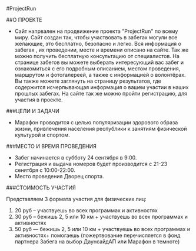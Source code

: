 #ProjectRun

##О ПРОЕКТЕ

- Сайт напрвален на продвижение проекта "ProjectRun" по всему миру. Сайт создан так, чтобы участвовать в забегах могули все желающие, это бесплатно, безопасно и легко. Вся информация о забегах , их проведении, месте и времени описано на сайте. Так же можно получить бесплатную консультацию от специалистов. На странице забегов вы можете выберать интересующий вас забег и ознакомиться с его подробным описанием, местом проведения, маршрутом и фотогалереей, а также с информацией о волонтёрах. Вы также можете заглянуть на страницу результатов, где содержится исчерпывающая информация о вашем участии в наших прошлых забегах. На сайте так же можно пройти регистрацию, для участия в проекте.

###ЦЕЛИ И ЗАДАЧИ

- Марафон проводится с целью популяризации здорового образа жизни, привлечения населения республики к занятиям физической культурой и спортом.

###МЕСТО И ВРЕМЯ ПРОВЕДЕНИЯ

* Забег начинается в субботу 24 сентября в 9:00.
* Регистрация и выдача номеров будет производится с 21-23 сенятбря с 10:00-22:00.
* Место проведения Дворец спорта.

###СТОИМОСТЬ УЧАСТИЯ

Представляем 3 формата участия для физических лиц:

1. 20 руб – участвуешь во всех программах и активностях
2. 30 руб – бежишь 2, 5 или 10 км + участвуешь во всех программах и активностях
3. 50 руб — бежишь 2, 5 или 10 км + участвуешь во всех программах и активностях+ помогаешь (пожертвование перечисляется в фонд партнера Забега на выбор ДаунсайдАП или Марафон в темноте)
